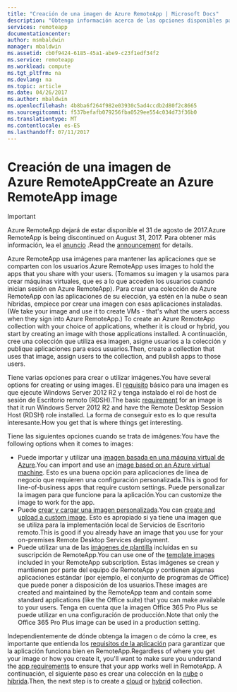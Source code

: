 ```yaml
---
title: "Creación de una imagen de Azure RemoteApp | Microsoft Docs"
description: "Obtenga información acerca de las opciones disponibles para la creación de imágenes para Azure RemoteApp."
services: remoteapp
documentationcenter: 
author: msmbaldwin
manager: mbaldwin
ms.assetid: cb0f9424-6185-45a1-abe9-c23f1edf34f2
ms.service: remoteapp
ms.workload: compute
ms.tgt_pltfrm: na
ms.devlang: na
ms.topic: article
ms.date: 04/26/2017
ms.author: mbaldwin
ms.openlocfilehash: 4b8ba6f264f982e03930c5ad4ccdb2d80f2c8665
ms.sourcegitcommit: f537befafb079256fba0529ee554c034d73f36b0
ms.translationtype: MT
ms.contentlocale: es-ES
ms.lasthandoff: 07/11/2017
---
```

# <a name="create-an-azure-remoteapp-image"></a><span data-ttu-id="a8d18-103">Creación de una imagen de Azure RemoteApp</span><span class="sxs-lookup"><span data-stu-id="a8d18-103">Create an Azure RemoteApp image</span></span>
> [!IMPORTANT]
> <span data-ttu-id="a8d18-104">Azure RemoteApp dejará de estar disponible el 31 de agosto de 2017.</span><span class="sxs-lookup"><span data-stu-id="a8d18-104">Azure RemoteApp is being discontinued on August 31, 2017.</span></span> <span data-ttu-id="a8d18-105">Para obtener más información, lea el [anuncio](https://go.microsoft.com/fwlink/?linkid=821148) .</span><span class="sxs-lookup"><span data-stu-id="a8d18-105">Read the [announcement](https://go.microsoft.com/fwlink/?linkid=821148) for details.</span></span>
> 
> 

<span data-ttu-id="a8d18-106">Azure RemoteApp usa imágenes para mantener las aplicaciones que se comparten con los usuarios.</span><span class="sxs-lookup"><span data-stu-id="a8d18-106">Azure RemoteApp uses images to hold the apps that you share with your users.</span></span> <span data-ttu-id="a8d18-107">(Tomamos su imagen y la usamos para crear máquinas virtuales, que es a lo que acceden los usuarios cuando inician sesión en Azure RemoteApp). Para crear una colección de Azure RemoteApp con las aplicaciones de su elección, ya estén en la nube o sean híbridas, empiece por crear una imagen con esas aplicaciones instaladas.</span><span class="sxs-lookup"><span data-stu-id="a8d18-107">(We take your image and use it to create VMs - that's what the users access when they sign into Azure RemoteApp.) To create an Azure RemoteApp collection with your choice of applications, whether it is cloud or hybrid, you  start by creating an image with those applications installed.</span></span> <span data-ttu-id="a8d18-108">A continuación, cree una colección que utiliza esa imagen, asigne usuarios a la colección y publique aplicaciones para esos usuarios.</span><span class="sxs-lookup"><span data-stu-id="a8d18-108">Then, create a collection that uses that image, assign users to the collection, and publish apps to those users.</span></span>

<span data-ttu-id="a8d18-109">Tiene varias opciones para crear o utilizar imágenes.</span><span class="sxs-lookup"><span data-stu-id="a8d18-109">You have several options for creating or using images.</span></span> <span data-ttu-id="a8d18-110">El [requisito](remoteapp-imagereqs.md) básico para una imagen es que ejecute Windows Server 2012 R2 y tenga instalado el rol de host de sesión de Escritorio remoto (RDSH).</span><span class="sxs-lookup"><span data-stu-id="a8d18-110">The basic [requirement](remoteapp-imagereqs.md) for an image is that it run Windows Server 2012 R2 and have the Remote Desktop Session Host (RDSH) role installed.</span></span> <span data-ttu-id="a8d18-111">La forma de conseguir esto es lo que resulta interesante.</span><span class="sxs-lookup"><span data-stu-id="a8d18-111">How you get that is where things get interesting.</span></span>

<span data-ttu-id="a8d18-112">Tiene las siguientes opciones cuando se trata de imágenes:</span><span class="sxs-lookup"><span data-stu-id="a8d18-112">You have the following options when it comes to images:</span></span>

* <span data-ttu-id="a8d18-113">Puede importar y utilizar una [imagen basada en una máquina virtual de Azure](remoteapp-image-on-azurevm.md).</span><span class="sxs-lookup"><span data-stu-id="a8d18-113">You can import and use an [image based on an Azure virtual machine](remoteapp-image-on-azurevm.md).</span></span> <span data-ttu-id="a8d18-114">Esto es una buena opción para aplicaciones de línea de negocio que requieren una configuración personalizada.</span><span class="sxs-lookup"><span data-stu-id="a8d18-114">This is good for line-of-business apps that require custom settings.</span></span> <span data-ttu-id="a8d18-115">Puede personalizar la imagen para que funcione para la aplicación.</span><span class="sxs-lookup"><span data-stu-id="a8d18-115">You can customize the image to work for the app.</span></span>
* <span data-ttu-id="a8d18-116">Puede [crear y cargar una imagen personalizada](remoteapp-create-custom-image.md).</span><span class="sxs-lookup"><span data-stu-id="a8d18-116">You can [create and upload a custom image](remoteapp-create-custom-image.md).</span></span> <span data-ttu-id="a8d18-117">Esto es apropiado si ya tiene una imagen que se utiliza para la implementación local de Servicios de Escritorio remoto.</span><span class="sxs-lookup"><span data-stu-id="a8d18-117">This is good if you already have an image that you use for your on-premises Remote Desktop Services deployment.</span></span>
* <span data-ttu-id="a8d18-118">Puede utilizar una de las [imágenes de plantilla](remoteapp-images.md) incluidas en su suscripción de RemoteApp.</span><span class="sxs-lookup"><span data-stu-id="a8d18-118">You can use one of the [template images](remoteapp-images.md) included in your RemoteApp subscription.</span></span> <span data-ttu-id="a8d18-119">Estas imágenes se crean y mantienen por parte del equipo de RemoteApp y contienen algunas aplicaciones estándar (por ejemplo, el conjunto de programas de Office) que puede poner a disposición de los usuarios.</span><span class="sxs-lookup"><span data-stu-id="a8d18-119">These images are created and maintained by the RemoteApp team and contain some standard applications (like the Office suite) that you can make available to your users.</span></span> <span data-ttu-id="a8d18-120">Tenga en cuenta que la imagen Office 365 Pro Plus se puede utilizar en una configuración de producción.</span><span class="sxs-lookup"><span data-stu-id="a8d18-120">Note that only the Office 365 Pro Plus image can be used in a production setting.</span></span>

<span data-ttu-id="a8d18-121">Independientemente de dónde obtenga la imagen o de cómo la cree, es importante que entienda los [requisitos de la aplicación](remoteapp-appreqs.md) para garantizar que la aplicación funciona bien en RemoteApp.</span><span class="sxs-lookup"><span data-stu-id="a8d18-121">Regardless of where you get your image or how you create it, you'll want to make sure you understand the [app requirements](remoteapp-appreqs.md) to ensure that your app works well in RemoteApp.</span></span> <span data-ttu-id="a8d18-122">A continuación, el siguiente paso es crear una colección en la [nube](remoteapp-create-cloud-deployment.md) o [híbrida](remoteapp-create-hybrid-deployment.md).</span><span class="sxs-lookup"><span data-stu-id="a8d18-122">Then, the next step is to create a [cloud](remoteapp-create-cloud-deployment.md) or [hybrid](remoteapp-create-hybrid-deployment.md) collection.</span></span>

